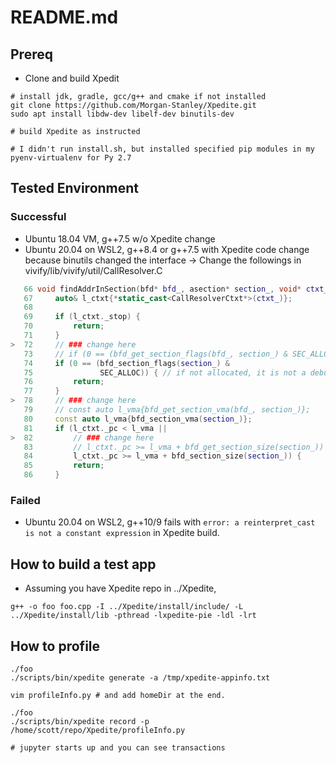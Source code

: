 # README.md

## Prereq

* Clone and build Xpedit

```
# install jdk, gradle, gcc/g++ and cmake if not installed
git clone https://github.com/Morgan-Stanley/Xpedite.git
sudo apt install libdw-dev libelf-dev binutils-dev

# build Xpedite as instructed

# I didn't run install.sh, but installed specified pip modules in my pyenv-virtualenv for Py 2.7
```

## Tested Environment

### Successful

* Ubuntu 18.04 VM, g++7.5 w/o Xpedite change
* Ubuntu 20.04 on WSL2, g++8.4 or g++7.5 with Xpedite code change because binutils changed the interface  -> Change the followings in vivify/lib/vivify/util/CallResolver.C

```cpp
   66 void findAddrInSection(bfd* bfd_, asection* section_, void* ctxt_) noexcept {
   67     auto& l_ctxt{*static_cast<CallResolverCtxt*>(ctxt_)};
   68
   69     if (l_ctxt._stop) {
   70         return;
   71     }
>  72     // ### change here
   73     // if (0 == (bfd_get_section_flags(bfd_, section_) & SEC_ALLOC))
   74     if (0 == (bfd_section_flags(section_) &
   75               SEC_ALLOC)) { // if not allocated, it is not a debug info section
   76         return;
   77     }
>  78     // ### change here
   79     // const auto l_vma{bfd_get_section_vma(bfd_, section_)};
   80     const auto l_vma{bfd_section_vma(section_)};
   81     if (l_ctxt._pc < l_vma ||
>  82         // ### change here
   83         // l_ctxt._pc >= l_vma + bfd_get_section_size(section_)) {
   84         l_ctxt._pc >= l_vma + bfd_section_size(section_)) {
   85         return;
   86     }
```


### Failed

* Ubuntu 20.04 on WSL2, g++10/9 fails with `error: a reinterpret_cast is not a constant expression` in Xpedite build.


## How to build a test app

* Assuming you have Xpedite repo in ../Xpedite,

```
g++ -o foo foo.cpp -I ../Xpedite/install/include/ -L ../Xpedite/install/lib -pthread -lxpedite-pie -ldl -lrt
```

## How to profile

```
./foo
./scripts/bin/xpedite generate -a /tmp/xpedite-appinfo.txt

vim profileInfo.py # and add homeDir at the end.

./foo
./scripts/bin/xpedite record -p /home/scott/repo/Xpedite/profileInfo.py

# jupyter starts up and you can see transactions
```

